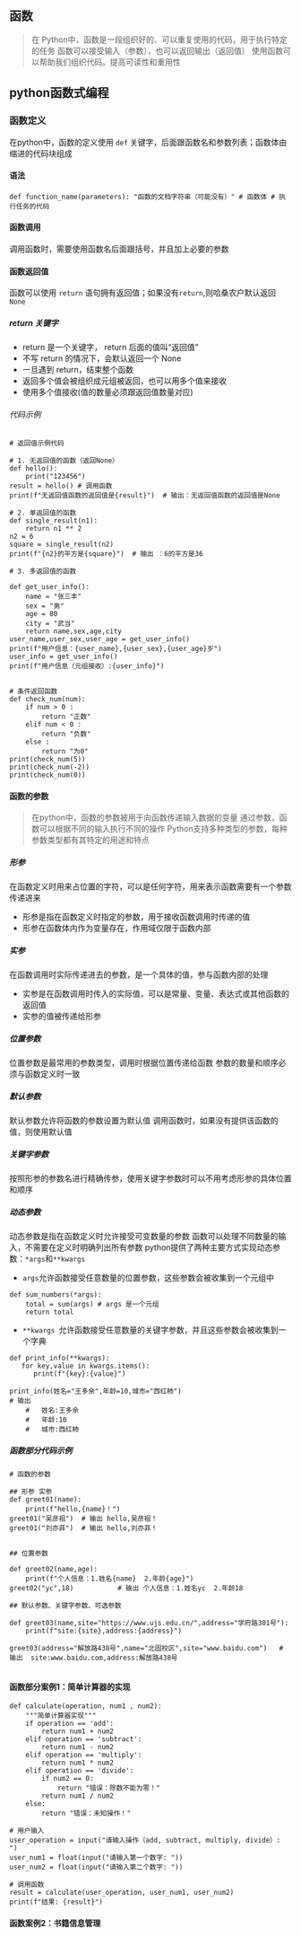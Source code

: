 ## 函数
> 在 Python中，函数是一段组织好的、可以重复使用的代码，用于执行特定的任务
函数可以接受输入（参数），也可以返回输出（返回值）
使用函数可以帮助我们组织代码。提高可读性和重用性

## python函数式编程

### 函数定义
在python中，函数的定义使用 `def` 关键字，后面跟函数名和参数列表；函数体由缩进的代码块组成
#### 语法
`
def function_name(parameters):
    "函数的文档字符串（可能没有）"
    # 函数体
    # 执行任务的代码
`

#### 函数调用
调用函数时，需要使用函数名后面跟括号，并且加上必要的参数

#### 函数返回值
函数可以使用 `return` 语句拥有返回值；如果没有`return`,则哈桑农户默认返回`None`

##### return 关键字
- return 是一个关键字， return 后面的值叫“返回值”
- 不写 return 的情况下，会默认返回一个 None
- 一旦遇到 return，结束整个函数
- 返回多个值会被组织成元组被返回，也可以用多个值来接收
- 使用多个值接收(值的数量必须跟返回值数量对应)

###### 代码示例
```
# 返回值示例代码

# 1. 无返回值的函数（返回None）
def hello():
    print("123456")
result = hello() # 调用函数
print(f"无返回值函数的返回值是{result}")  # 输出：无返回值函数的返回值是None

# 2. 单返回值的函数 
def single_result(n1):
    return n1 ** 2
n2 = 6
square = single_result(n2)
print(f"{n2}的平方是{square}")  # 输出 ：6的平方是36

# 3. 多返回值的函数

def get_user_info():
    name = "张三丰"
    sex = "男"
    age = 80
    city = "武当"
    return name,sex,age,city
user_name,user_sex,user_age = get_user_info()
print(f"用户信息：{user_name},{user_sex},{user_age}岁")
user_info = get_user_info()
print(f"用户信息（元组接收）:{user_info}")


# 条件返回函数
def check_num(num):
    if num > 0 :
        return "正数"
    elif num < 0 :
        return "负数"
    else :
        return "为0"
print(check_num(5))
print(check_num(-2))
print(check_num(0))

```

#### 函数的参数
> 在python中，函数的参数被用于向函数传递输入数据的变量
通过参数，函数可以根据不同的输入执行不同的操作
Python支持多种类型的参数，每种参数类型都有其特定的用途和特点

##### 形参
在函数定义时用来占位置的字符，可以是任何字符，用来表示函数需要有一个参数传递进来
- 形参是指在函数定义时指定的参数，用于接收函数调用时传递的值
- 形参在函数体内作为变量存在，作用域仅限于函数内部
##### 实参
在函数调用时实际传递进去的参数，是一个具体的值，参与函数内部的处理
- 实参是在函数调用时传入的实际值，可以是常量、变量、表达式或其他函数的返回值
- 实参的值被传递给形参

##### 位置参数
位置参数是最常用的参数类型，调用时根据位置传递给函数
参数的数量和顺序必须与函数定义时一致

##### 默认参数
默认参数允许将函数的参数设置为默认值
调用函数时，如果没有提供该函数的值，则使用默认值

##### 关键字参数
按照形参的参数名进行精确传参，使用关键字参数时可以不用考虑形参的具体位置和顺序

##### 动态参数
动态参数是指在函数定义时允许接受可变数量的参数
函数可以处理不同数量的输入，不需要在定义时明确列出所有参数
python提供了两种主要方式实现动态参数：`*args`和`**kwargs`
- `args`允许函数接受任意数量的位置参数，这些参数会被收集到一个元组中
```
def sum_numbers(*args):
    total = sum(args) # args 是一个元组
    return total

```
-  `**kwargs `允许函数接受任意数量的关键字参数，并且这些参数会被收集到一个字典
```
def print_info(**kwargs):
   for key,value in kwargs.items():
      print(f"{key}:{value}") 

print_info(姓名="王多余",年龄=10,城市="西红柿") 
# 输出
    #   姓名:王多余
    #   年龄:10
    #   城市:西红柿
```

##### 函数部分代码示例
```
# 函数的参数

## 形参 实参
def greet01(name):
    print(f"hello,{name}！")
greet01("吴彦祖")  # 输出 hello,吴彦祖！
greet01("刘亦菲")  # 输出 hello,刘亦菲！


## 位置参数

def greet02(name,age):
    print(f"个人信息：1.姓名{name}  2.年龄{age}")
greet02("yc",18)           # 输出 个人信息：1.姓名yc  2.年龄18

## 默认参数、关键字参数、可选参数

def greet03(name,site="https://www.ujs.edu.cn/",address="学府路301号"):
    print(f"site:{site},address:{address}")

greet03(address="解放路438号",name="北固校区",site="www.baidu.com")   # 输出  site:www.baidu.com,address:解放路438号


```

#### 函数部分案例1：简单计算器的实现
```
def calculate(operation, num1 , num2):
    """简单计算器实现"""
    if operation == 'add':
        return num1 + num2
    elif operation == 'subtract':
        return num1 - num2
    elif operation == 'multiply':
        return num1 * num2
    elif operation == 'divide':
        if num2 == 0:
            return "错误：除数不能为零！"
        return num1 / num2
    else:
        return "错误：未知操作！"

# 用户输入
user_operation = input("请输入操作（add, subtract, multiply, divide）: ")
user_num1 = float(input("请输入第一个数字: "))
user_num2 = float(input("请输入第二个数字: "))

# 调用函数
result = calculate(user_operation, user_num1, user_num2)
print(f"结果: {result}")
```

#### 函数案例2：书籍信息管理
```

```